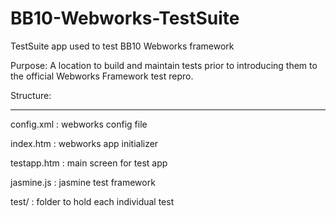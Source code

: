 BB10-Webworks-TestSuite
=======================

TestSuite app used to test BB10 Webworks framework


Purpose: A location to build and maintain tests prior to introducing them to the official Webworks Framework test repro.


Structure:
______________
config.xml : webworks config file

index.htm : webworks app initializer

testapp.htm : main screen for test app

jasmine.js : jasmine test framework

test/ : folder to hold each individual test
